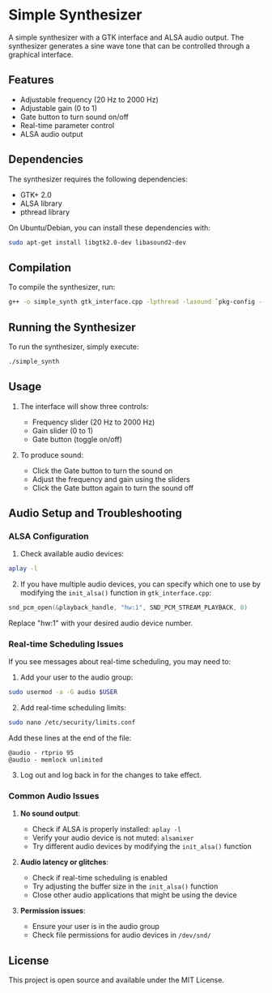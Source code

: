 # Simple Synthesizer

A simple synthesizer with a GTK interface and ALSA audio output. The synthesizer generates a sine wave tone that can be controlled through a graphical interface.

## Features

- Adjustable frequency (20 Hz to 2000 Hz)
- Adjustable gain (0 to 1)
- Gate button to turn sound on/off
- Real-time parameter control
- ALSA audio output

## Dependencies

The synthesizer requires the following dependencies:

- GTK+ 2.0
- ALSA library
- pthread library

On Ubuntu/Debian, you can install these dependencies with:
```bash
sudo apt-get install libgtk2.0-dev libasound2-dev
```

## Compilation

To compile the synthesizer, run:
```bash
g++ -o simple_synth gtk_interface.cpp -lpthread -lasound `pkg-config --cflags --libs gtk+-2.0`
```

## Running the Synthesizer

To run the synthesizer, simply execute:
```bash
./simple_synth
```

## Usage

1. The interface will show three controls:
   - Frequency slider (20 Hz to 2000 Hz)
   - Gain slider (0 to 1)
   - Gate button (toggle on/off)

2. To produce sound:
   - Click the Gate button to turn the sound on
   - Adjust the frequency and gain using the sliders
   - Click the Gate button again to turn the sound off

## Audio Setup and Troubleshooting

### ALSA Configuration

1. Check available audio devices:
```bash
aplay -l
```

2. If you have multiple audio devices, you can specify which one to use by modifying the `init_alsa()` function in `gtk_interface.cpp`:
```cpp
snd_pcm_open(&playback_handle, "hw:1", SND_PCM_STREAM_PLAYBACK, 0)
```
Replace "hw:1" with your desired audio device number.

### Real-time Scheduling Issues

If you see messages about real-time scheduling, you may need to:

1. Add your user to the audio group:
```bash
sudo usermod -a -G audio $USER
```

2. Add real-time scheduling limits:
```bash
sudo nano /etc/security/limits.conf
```
Add these lines at the end of the file:
```
@audio - rtprio 95
@audio - memlock unlimited
```

3. Log out and log back in for the changes to take effect.

### Common Audio Issues

1. **No sound output**:
   - Check if ALSA is properly installed: `aplay -l`
   - Verify your audio device is not muted: `alsamixer`
   - Try different audio devices by modifying the `init_alsa()` function

2. **Audio latency or glitches**:
   - Check if real-time scheduling is enabled
   - Try adjusting the buffer size in the `init_alsa()` function
   - Close other audio applications that might be using the device

3. **Permission issues**:
   - Ensure your user is in the audio group
   - Check file permissions for audio devices in `/dev/snd/`

## License

This project is open source and available under the MIT License. 